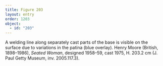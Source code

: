 ```yaml
---
title: Figure 203
layout: entry
order: 1203
object:
  - id: "203"
---
```


A welding line along separately cast parts of the base is visible on the surface due to variations in the patina (blue overlay). Henry Moore (British, 1898–1986), *Seated Woman*, designed 1958–59, cast 1975, H. 203.2 cm (J. Paul Getty Museum, inv. 2005.117.3).
